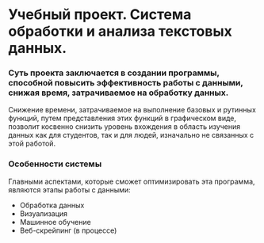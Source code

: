 # Учебный проект. Система обработки и анализа текстовых данных.

### Суть проекта заключается в создании программы, способной повысить эффективность работы с данными, снижая время, затрачиваемое на обработку данных.
Снижение времени, затрачиваемое на выполнение базовых и рутинных функций, путем представления этих функций в графическом виде, позволит косвенно снизить уровень вхождения в область изучения данных как для студентов,
так и для людей, изначально не связанных с этой работой.

### Особенности системы
Главными аспектами, которые сможет оптимизировать эта программа, являются этапы работы с данными:
  - Обработка данных
  - Визуализация
  - Машинное обучение
  - Веб-скрейпинг
(в процессе)
